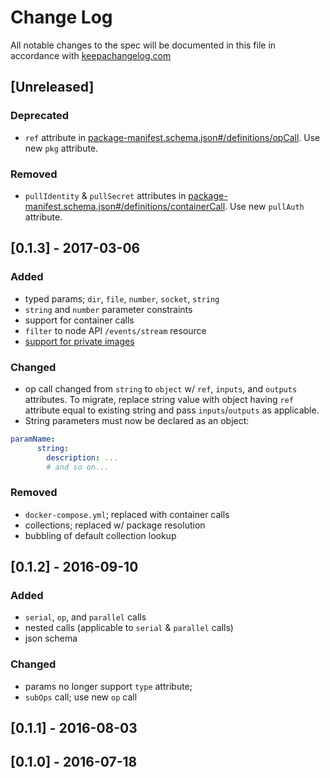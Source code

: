 # Change Log

All notable changes to the spec will be documented in this file in
accordance with [keepachangelog.com](http://keepachangelog.com/)

## \[Unreleased]

### Deprecated

- `ref` attribute in
  [package-manifest.schema.json#/definitions/opCall](spec/package-manifest.schema.json#/definitions/opCall).
  Use new `pkg` attribute.

### Removed

- `pullIdentity` & `pullSecret` attributes in
  [package-manifest.schema.json#/definitions/containerCall](spec/package-manifest.schema.json#/definitions/containerCall).
  Use new `pullAuth` attribute.

## \[0.1.3] - 2017-03-06

### Added

- typed params; `dir`, `file`, `number`, `socket`, `string`
- `string` and `number` parameter constraints
- support for container calls
- `filter` to node API `/events/stream` resource
- [support for private images](https://github.com/opspec-io/spec/issues/71)

### Changed

- op call changed from `string` to `object` w/ `ref`, `inputs`, and
  `outputs` attributes. To migrate, replace string value with object
  having `ref` attribute equal to existing string and pass
  `inputs`/`outputs` as applicable.
- String parameters must now be declared as an object:

```yaml
paramName:
      string:
        description: ...
        # and so on... 
```

### Removed

- `docker-compose.yml`; replaced with container calls
- collections; replaced w/ package resolution
- bubbling of default collection lookup

## \[0.1.2] - 2016-09-10

### Added 

- `serial`, `op`, and `parallel` calls
- nested calls (applicable to `serial` & `parallel` calls)
- json schema

### Changed

- params no longer support `type` attribute;
- `subOps` call; use new `op` call

## \[0.1.1] - 2016-08-03

## \[0.1.0] - 2016-07-18

